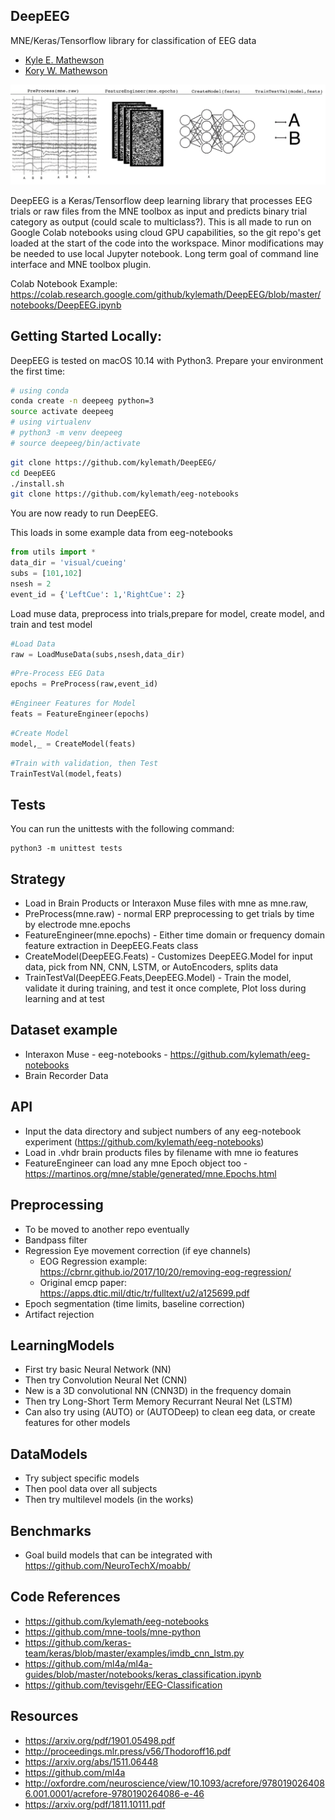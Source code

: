 ## DeepEEG ##

MNE/Keras/Tensorflow library for classification of EEG data

* [Kyle E. Mathewson](https://github.com/kylemath)
* [Kory W. Mathewson](https://github.com/korymath)

![DeepEEG Image](DeepEEGImage2.png)

DeepEEG is a Keras/Tensorflow deep learning library that processes EEG trials or raw files from the MNE toolbox as input and predicts binary trial category as output (could scale to multiclass?). This is all made to run on Google Colab notebooks using cloud GPU capabilities, so the git repo's get loaded at the start of the code into the workspace. Minor modifications may be needed to use local Jupyter notebook. Long term goal of command line interface and MNE toolbox plugin.

Colab Notebook Example:
https://colab.research.google.com/github/kylemath/DeepEEG/blob/master/notebooks/DeepEEG.ipynb

## Getting Started Locally:

DeepEEG is tested on macOS 10.14 with Python3.
Prepare your environment the first time:

```sh
# using conda
conda create -n deepeeg python=3
source activate deepeeg
# using virtualenv
# python3 -m venv deepeeg
# source deepeeg/bin/activate
```

```sh
git clone https://github.com/kylemath/DeepEEG/
cd DeepEEG
./install.sh
git clone https://github.com/kylemath/eeg-notebooks

```

You are now ready to run DeepEEG.

This loads in some example data from eeg-notebooks

```python
from utils import *
data_dir = 'visual/cueing'
subs = [101,102]
nsesh = 2
event_id = {'LeftCue': 1,'RightCue': 2}
```
Load muse data, preprocess into trials,prepare for model, create model, and train and test model

```python
#Load Data
raw = LoadMuseData(subs,nsesh,data_dir)
```

```python
#Pre-Process EEG Data
epochs = PreProcess(raw,event_id)
```

```python
#Engineer Features for Model
feats = FeatureEngineer(epochs)
```

```python
#Create Model
model,_ = CreateModel(feats)
```

```python
#Train with validation, then Test
TrainTestVal(model,feats)
```

## Tests

You can run the unittests with the following command:
```
python3 -m unittest tests
```

## Strategy
* Load in Brain Products or Interaxon Muse files with mne as mne.raw,
* PreProcess(mne.raw) - normal ERP preprocessing to get trials by time by electrode mne.epochs
* FeatureEngineer(mne.epochs) - Either time domain or frequency domain feature extraction in DeepEEG.Feats class
* CreateModel(DeepEEG.Feats) - Customizes DeepEEG.Model for input data, pick from NN, CNN, LSTM, or AutoEncoders, splits data
* TrainTestVal(DeepEEG.Feats,DeepEEG.Model) - Train the model, validate it during training, and test it once complete, Plot loss during learning and at test

## Dataset example
* Interaxon Muse - eeg-notebooks -  https://github.com/kylemath/eeg-notebooks
* Brain Recorder Data

## API
* Input the data directory and subject numbers of any eeg-notebook experiment (https://github.com/kylemath/eeg-notebooks)
* Load in .vhdr brain products files by filename with mne io features
* FeatureEngineer can load any mne Epoch object too - https://martinos.org/mne/stable/generated/mne.Epochs.html

## Preprocessing
* To be moved to another repo eventually
* Bandpass filter
* Regression Eye movement correction (if eye channels)
  - EOG Regression example: https://cbrnr.github.io/2017/10/20/removing-eog-regression/
  - Original emcp paper: https://apps.dtic.mil/dtic/tr/fulltext/u2/a125699.pdf
* Epoch segmentation (time limits, baseline correction)
* Artifact rejection

## LearningModels
* First try basic Neural Network (NN)
* Then try Convolution Neural Net (CNN)
* New is a 3D convolutional NN (CNN3D) in the frequency domain
* Then try Long-Short Term Memory Recurrant Neural Net (LSTM)
* Can also try using (AUTO) or (AUTODeep) to clean eeg data, or create features for other models

## DataModels
* Try subject specific models
* Then pool data over all subjects
* Then try multilevel models (in the works)

## Benchmarks
* Goal build models that can be integrated with https://github.com/NeuroTechX/moabb/

## Code References
* https://github.com/kylemath/eeg-notebooks
* https://github.com/mne-tools/mne-python
* https://github.com/keras-team/keras/blob/master/examples/imdb_cnn_lstm.py
* https://github.com/ml4a/ml4a-guides/blob/master/notebooks/keras_classification.ipynb
* https://github.com/tevisgehr/EEG-Classification

## Resources
* https://arxiv.org/pdf/1901.05498.pdf
* http://proceedings.mlr.press/v56/Thodoroff16.pdf
* https://arxiv.org/abs/1511.06448
* https://github.com/ml4a
* http://oxfordre.com/neuroscience/view/10.1093/acrefore/9780190264086.001.0001/acrefore-9780190264086-e-46
* https://arxiv.org/pdf/1811.10111.pdf

